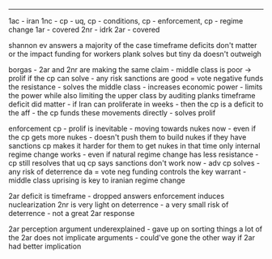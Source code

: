 

----
1ac - iran 
1nc - cp - uq, cp - conditions, cp - enforcement, cp - regime change
1ar - covered
2nr - idrk
2ar - covered

shannon ev answers a majority of the case 
timeframe deficits don't matter or the impact
funding for workers plank solves but tiny da doesn't outweigh

borgas - 2ar and 2nr are making the same claim - middle class is poor -> prolif 
if the cp can solve - any risk sanctions are good = vote negative
funds the resistance - solves the middle class - increases economic power - limits the power while also limiting the upper class by auditing planks
timeframe deficit did matter - if Iran can proliferate in weeks - then the cp is a deficit to the aff - the cp funds these movements directly - solves prolif

enforcement cp - prolif is inevitable - moving towards nukes now - even if the cp gets more nukes - doesn't push them to build nukes if they have sanctions
cp makes it harder for them to get nukes in that time 
only internal regime change works - even if natural regime change has less resistance - cp still resolves that
uq cp says sanctions don't work now - adv cp solves - any risk of deterrence da = vote neg
funding controls the key warrant - middle class uprising is key to iranian regime change

2ar deficit is timeframe - dropped answers
enforcement induces nuclearization 
2nr is very light on deterrence - a very small risk of deterrence - not a great 2ar response 

2ar perception argument underexplained - gave up on sorting things
a lot of the 2ar does not implicate arguments - could've gone the other way if 2ar had better implication 
